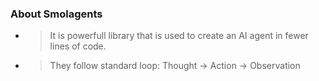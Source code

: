 ### About Smolagents
- >It is powerfull library that is used to create an AI agent in fewer lines of code.
- >They follow standard loop: Thought -> Action -> Observation